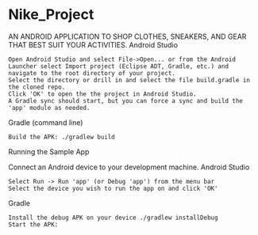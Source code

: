 # Nike_Project
AN ANDROID APPLICATION TO SHOP CLOTHES, SNEAKERS, AND
GEAR THAT BEST SUIT YOUR ACTIVITIES.
Android Studio

    Open Android Studio and select File->Open... or from the Android Launcher select Import project (Eclipse ADT, Gradle, etc.) and navigate to the root directory of your project.
    Select the directory or drill in and select the file build.gradle in the cloned repo.
    Click 'OK' to open the the project in Android Studio.
    A Gradle sync should start, but you can force a sync and build the 'app' module as needed.

Gradle (command line)

    Build the APK: ./gradlew build

Running the Sample App

Connect an Android device to your development machine.
Android Studio

    Select Run -> Run 'app' (or Debug 'app') from the menu bar
    Select the device you wish to run the app on and click 'OK'

Gradle

    Install the debug APK on your device ./gradlew installDebug
    Start the APK:
